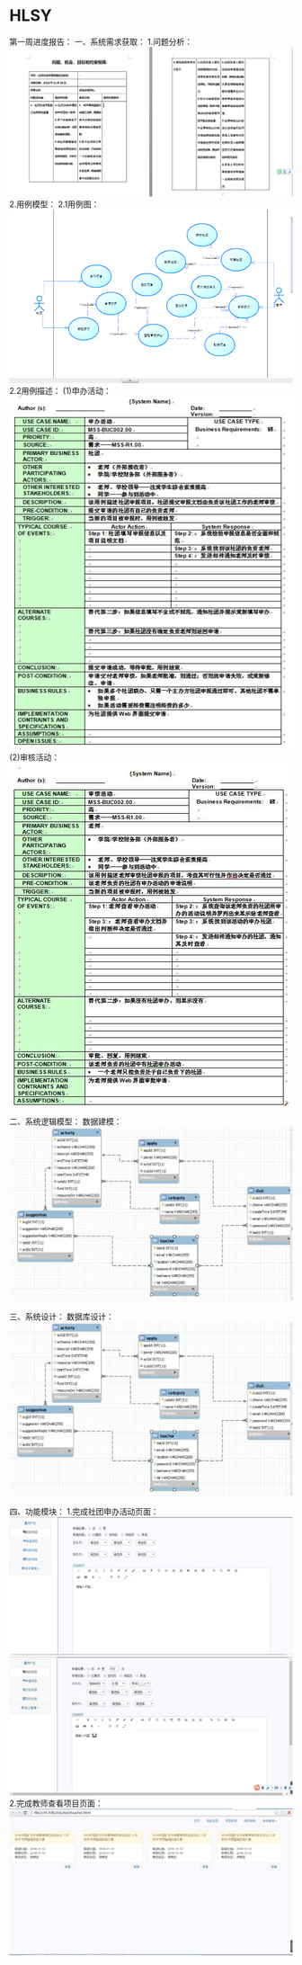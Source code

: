 # HLSY
第一周进度报告：
一、系统需求获取：
1.问题分析：
![问题分析](https://github.com/1784196067/HLSY/blob/master/images/wmjz.png)
2.用例模型：
2.1用例图：
![用例图](https://github.com/1784196067/HLSY/blob/master/images/ylt.png)
2.2用例描述：
(1)申办活动：
![申办活动](https://github.com/1784196067/HLSY/blob/master/images/ylms1.JPG)
(2)审核活动：
![审核活动](https://github.com/1784196067/HLSY/blob/master/images/ylms2.JPG)

二、系统逻辑模型：
数据建模：
![数据库](https://github.com/1784196067/HLSY/blob/master/images/sjk.jpg)

三、系统设计：
数据库设计：
![数据库](https://github.com/1784196067/HLSY/blob/master/images/sjk.jpg)

四、功能模块：
1.完成社团申办活动页面：
![页面1](https://github.com/1784196067/HLSY/blob/master/images/stsbhd1.png)
![页面2](https://github.com/1784196067/HLSY/blob/master/images/stsbhd2.jpg)
2.完成教师查看项目页面：
![页面3](https://github.com/1784196067/HLSY/blob/master/images/jsym.png)
